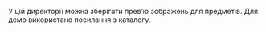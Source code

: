 У цій директорії можна зберігати прев’ю зображень для предметів. Для демо використано посилання з каталогу.
